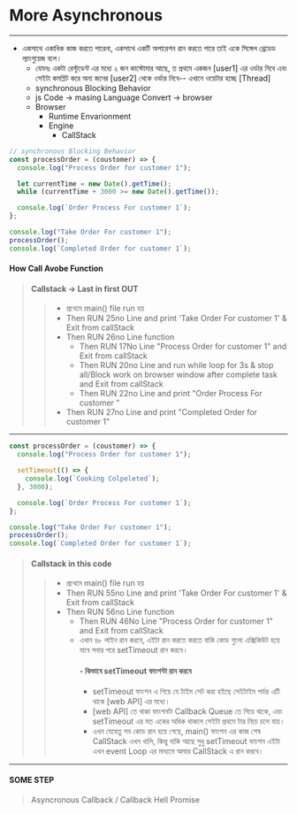 # More Asynchronous

---

- একসাথে একাধিক কাজ করতে পারেনা, একসাথে একটি অপারেশন রান করতে পারে তাই একে সিঙ্গেল থ্রেডেড ল্যাংগুয়েজ বলে।
  - যেমনঃ একটা রেস্টুডেন্ট এর মধ্যে ২ জন কাস্টোমার আছে, ত প্রথমে একজন [user1] এর ওর্ডার নিবে এবং সেইটা কমপ্লিট করে অন্য জনের [user2] থেকে ওর্ডার নিবে-- এখানে ওয়েটার হচ্ছে [Thread]
  - synchronous Blocking Behavior
  - js Code -> masing Language Convert -> browser
  - Browser
    - Runtime Envarionment
    - Engine
      - CallStack

```javascript
// synchronous Blocking Behavior
const processOrder = (coustomer) => {
  console.log("Process Order for customer 1");

  let currentTime = new Date().getTime();
  while (currentTime + 3000 >= new Date().getTime());

  console.log(`Order Process For customer 1`);
};

console.log("Take Order For customer 1");
processOrder();
console.log(`Completed Order for customer 1`);
```

#### How Call Avobe Function

> #### Callstack -> Last in first OUT
>
> > - প্রথেমে main() file run হয়
> > - Then RUN 25no Line and print 'Take Order For customer 1' & Exit from callStack
> > - Then RUN 26no Line function
> >   - Then RUN 17No Line "Process Order for customer 1" and Exit from callStack
> >   - Then RUN 20no Line and run while loop for 3s & stop all/Block work on browser window after complete task and Exit from callStack
> >   - Then RUN 22no Line and print "Order Process For customer "
> > - Then RUN 27no Line and print "Completed Order for customer 1"

---

```js
const processOrder = (coustomer) => {
  console.log("Process Order for customer 1");

  setTimeout(() => {
    console.log(`Cooking Colpeleted`);
  }, 3000);

  console.log(`Order Process For customer 1`);
};

console.log("Take Order For customer 1");
processOrder();
console.log(`Completed Order for customer 1`);
```

> #### Callstack in this code
>
> > - প্রথেমে main() file run হয়
> > - Then RUN 55no Line and print 'Take Order For customer 1' & Exit from callStack
> > - Then RUN 56no Line function
> >   - Then RUN 46No Line "Process Order for customer 1" and Exit from callStack
> >   - এখান ৪৮ লাইন রান করবে, এইটা রান করতে করতে বাকি কোড গুলো এক্সিকিউট হয়ে যাবে সবার পরে setTimeout রান করবে।
> >     #### - কিভাবে setTimeout ফাংশন্টা রান করবে
> >     - setTimeout ফাংশন এ গিয়ে যে টাইম সেট করা হইছে সেইটাইম পর্যন্ত এটি থাকে [web API] এর মধ্যে।
> >     - [web API] তে থাকা ফাংশনটা Callback Queue তে গিয়ে থাকে, এবং setTimeout এর মত একের অধিক থাকলে সেইটা প্রথমে টার নিচে চলে যায়।
> >     - এখন যেহেতু সব কোড রান হয়ে গেছে, main() ফাংশন এর কাজ শেষ CallStack এখন খালি, কিন্তু বাকি আছে সুধু setTimeout ফাংশন এইটা এখন event Loop এর মাধ্যমে আবার CallStack এ রান করবে।

---

#### SOME STEP

> Asyncronous
> Callback / Callback Hell
> Promise
